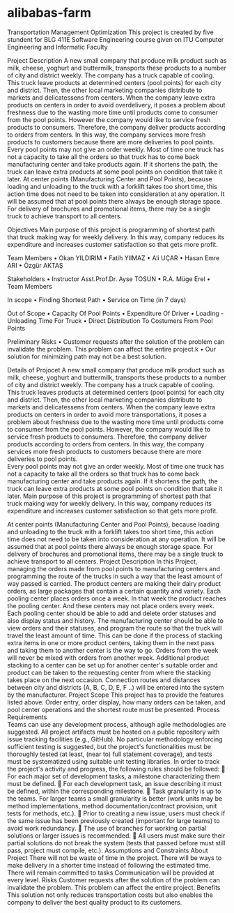 # alibabas-farm
Transportation Management Optimization 
This project is created by five stundent for BLG 411E Software Engineering course given on ITU Computer Engineering and Informatic Faculty 

Project Description
A new small company that produce milk product such as milk, cheese, yoghurt and buttermilk, transports these products to a number of city and district weekly. The company has a truck capable of cooling.  This truck leave products at determined centers (pool points) for each city and district. Then, the other local marketing companies distribute to markets and delicatessens from centers.
When the company leave extra products on centers in order to avoid overdelivery, it poses a problem about freshness due to the wasting more time until products come to consumer from the pool points. However the company would like to service fresh products to consumers. Therefore, the company deliver products according to orders from centers. In this way, the company services more fresh products to customers because there are more deliveries to pool points.  
Every pool points may not give an order weekly. Most of time one truck has not a capacity to take all the orders so that truck has to come back manufacturing center and  take products again. If it shortens the path, the truck can leave extra products at some pool points on condition that take it later. 
At center points (Manufacturing Center and Pool Points), because loading and unloading to the truck with a forklift takes too short time, this action time does not need to be taken into consideration at any operation. It will be assumed that at pool points there always be enough storage space. For delivery of brochures and promotional items, there may be a single truck to achieve transport to all centers.

Objectives
Main purpose of this project is programming of shortest path that truck making way for weekly delivery. In this way, company reduces its expenditure and increases customer satisfaction so that gets more profit.

Team Members
•	Okan YILDIRIM
•	Fatih YIlMAZ
•	Ali UÇAR
•	Hasan Emre ARI
•	Özgür AKTAŞ

Stakeholders
•	Instructor Asst.Prof.Dr. Ayse TOSUN
•	R.A. Müge Erel
•	Team Members

In scope
•	Finding Shortest Path
•	Service on Time (in 7 days)

Out of Scope
•	Capacity Of Pool Points
•	Expenditure Of Driver
•	Loading - Unloading Time For Truck
•	Direct Distribution To Costumers From Pool Points

Preliminary Risks
•	Customer requests after the solution of the problem can invalidate the problem. This problem can affect the entire project.k
•	Our solution for minimizing path may not be a best solution. 

Details of Projocet
A new small company that produce milk product such as milk, cheese, yoghurt and buttermilk, transports these products to a number of city and district weekly. The company has a truck capable of cooling.  This truck leaves products at determined centers (pool points) for each city and district. Then, the other local marketing companies distribute to markets and delicatessens from centers. 
When the company leave extra products on centers in order to avoid more transportations, it poses a problem about freshness due to the wasting more time until products come to consumer from the pool points. However, the company would like to service fresh products to consumers. Therefore, the company deliver products according to orders from centers. In this way, the company services more fresh products to customers because there are more deliveries to pool points.   
Every pool points may not give an order weekly. Most of time one truck has not a capacity to take all the orders so that truck has to come back manufacturing center and take products again. If it shortens the path, the truck can leave extra products at some pool points on condition that take it later. 
Main purpose of this project is programming of shortest path that truck making way for weekly delivery. In this way, company reduces its expenditure and increases customer satisfaction so that gets more profit. 

At center points (Manufacturing Center and Pool Points), because loading and unloading to the truck with a forklift takes too short time, this action time does not need to be taken into consideration at any operation. It will be assumed that at pool points there always be enough storage space. For delivery of brochures and promotional items, there may be a single truck to achieve transport to all centers. 
Project Description 
In this Project, managing the orders made from pool points to manufacturing centers and programming the route of the trucks in such a way that the least amount of way passed is carried. The product centers are making their dairy product orders, as large packages that contain a certain quantity and variety. 
Each pooling center places orders once a week. In that week the product reaches the pooling center. And these centers may not place orders every week. Each pooling center should be able to add and delete order statuses and also display status and history. 
The manufacturing center should be able to view orders and their statuses, and program the route so that the truck will travel the least amount of time. This can be done if the process of stacking extra items in one or more product centers, taking them in the next pass and taking them to another center is the way to go. Orders from the week will never be mixed with orders from another week. Additional product stacking to a center can be set up for another center's suitable order and product can be taken to the requesting center from where the stacking takes place on the next occasion. 
Connection routes and distances between city and districts (A, B, C, D, E, F ..) will be entered into the system by the manufacturer. 
Project Scope 
This project has to provide the features listed above. Order entry, order display, how many orders can be taken, and pool center operations and the shortest route must be presented. 
Process Requirements  
Teams can use any development process, although agile methodologies are suggested. All project artifacts must be hosted on a public repository with issue tracking facilities (e.g., GitHub). No particular methodology enforcing sufficient testing is suggested, but the project's functionalities must be thoroughly tested (at least, (near to) full statement coverage), and tests must be systematized using suitable unit testing libraries. 
In order to track the project's activity and progress, the following rules should be followed: 
 For each major set of development tasks, a milestone characterizing them must be defined.  For each development task, an issue describing it must be defined, within the corresponding milestone.  Task granularity is up to the teams. For larger teams a small granularity is better (work units may be method implementations, method documentation/contract provision, unit tests for methods, etc.).  Prior to creating a new issue, users must check if the same issue has been previously created (important for large teams) to avoid work redundancy.  The use of branches for working on partial solutions or larger issues is recommended.  All users must make sure their partial solutions do not break the system (tests that passed before must still pass, project must compile, etc.). 
Assumptions and Constraints About Project There will not be waste of time in the project. There will be ways to make delivery in a shorter time instead of following the estimated time. There will remain committed to tasks Communication will be provided at every level. Risks Customer requests after the solution of the problem can invalidate the problem. This problem can affect the entire project. Benefits This solution not only reduces transportation costs but also enables the company to deliver the best quality product to its customers. 
 
 




